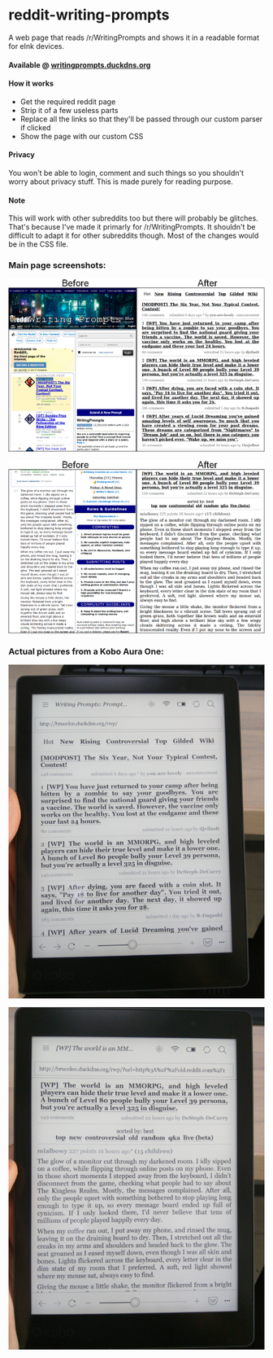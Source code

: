 # reddit-writing-prompts
A web page that reads /r/WritingPrompts and shows it in a readable format for eInk devices.

#### Available @ [writingprompts.duckdns.org](http://writingprompts.duckdns.org/)

#### How it works

 - Get the required reddit page
 - Strip it of a few useless parts
 - Replace all the links so that they'll be passed through our custom parser if clicked
 - Show the page with our custom CSS

#### Privacy

You won't be able to login, comment and such things so you shouldn't worry about privacy stuff. This is made purely for reading purpose.

#### Note

This will work with other subreddits too but there will probably be glitches. That's because I've made it primarly for /r/WritingPrompts. It shouldn't be difficult to adapt it for other subreddits though. Most of the changes would be in the CSS file.

### Main page screenshots:

![Main page screenshot - before & after](https://raw.githubusercontent.com/blchinezu/eink-reddit-writing-prompts/master/images/dash-screen.png)

![Story page screenshot - before & after](https://raw.githubusercontent.com/blchinezu/eink-reddit-writing-prompts/master/images/story-screen.png)

### Actual pictures from a Kobo Aura One:

![Main page picture - Kobo Aura One](https://raw.githubusercontent.com/blchinezu/eink-reddit-writing-prompts/master/images/dash-picture.png)

![Story page picture - Kobo Aura One](https://raw.githubusercontent.com/blchinezu/eink-reddit-writing-prompts/master/images/story-picture.png)
